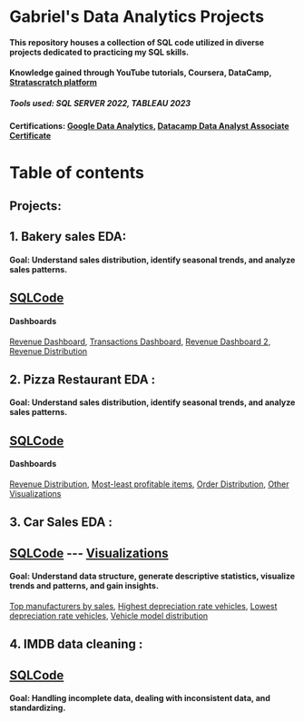 
# Gabriel's Data Analytics Projects

#### This repository houses a collection of SQL code utilized in diverse projects dedicated to practicing my SQL skills.
#### Knowledge gained through YouTube tutorials, Coursera, DataCamp, [Stratascratch platform](https://www.stratascratch.com/)
##### Tools used: SQL SERVER 2022, TABLEAU 2023
#### Certifications: [Google Data Analytics](https://www.coursera.org/account/accomplishments/professional-cert/K4RQQ5KG7VZR), [Datacamp Data Analyst Associate Certificate](https://www.datacamp.com/certificate/DAA0012636534715)
# Table of contents
## Projects:


## 1. Bakery sales EDA:
#### Goal: Understand sales distribution, identify seasonal trends, and analyze sales patterns.
## [SQLCode](https://github.com/Gaboner/sqlr/blob/main/Bakery%20sales%20EDA/bakery.sql)  
#### Dashboards
[Revenue Dashboard](https://public.tableau.com/app/profile/gabriel.burlacu/viz/Revenuedistributionovertime/Dashboard1), [Transactions Dashboard](https://public.tableau.com/app/profile/gabriel.burlacu/viz/Transactionspermonthdayhour/Dashboard2), [Revenue Dashboard 2](https://public.tableau.com/app/profile/gabriel.burlacu/viz/Bakerysalesdistribution/Dashboard1), [Revenue Distribution](https://public.tableau.com/app/profile/gabriel.burlacu/viz/Revenuedistributionofproducts/Sheet3)



## 2. Pizza Restaurant EDA : 
#### Goal: Understand sales distribution, identify seasonal trends, and analyze sales patterns.
## [SQLCode](https://github.com/Gaboner/sqlr/blob/main/pizza%20restaurant%20EDA/pizza2.sql) 
#### Dashboards
[Revenue Distribution](https://public.tableau.com/app/profile/gabriel.burlacu/viz/Revenue-orderdistribution/Dashboard1), [Most-least profitable items](https://public.tableau.com/app/profile/gabriel.burlacu/viz/Highest-lowestgeneratedrevenue/Dashboard1), [Order Distribution](https://public.tableau.com/app/profile/gabriel.burlacu/viz/MostSold_17053316562350/Dashboard1), [Other Visualizations](https://github.com/Gaboner/sqlr/tree/main/Pizza%20Restaurant%20Visualizations)


## 3. Car Sales EDA : 
## [SQLCode](https://github.com/Gaboner/sqlr/blob/main/Carsales%20EDA/carsalesEDA.sql) ---   [Visualizations](https://github.com/Gaboner/sqlr/tree/main/Car%20Sales%20visualizations)
####  Goal: Understand data structure, generate descriptive statistics, visualize trends and patterns, and gain insights.
[Top manufacturers by sales](https://public.tableau.com/app/profile/gabriel.burlacu/viz/Top10vehiclemanufacturersbysalenumber/Dashboard1), [Highest depreciation rate vehicles](https://public.tableau.com/app/profile/gabriel.burlacu/viz/Modelswithhighestdepreciationrate/Dashboard1), [Lowest depreciation rate vehicles](https://public.tableau.com/app/profile/gabriel.burlacu/viz/Modelswithlowestdepreciationrate/Sheet1), [Vehicle model distribution](https://public.tableau.com/app/profile/gabriel.burlacu/viz/Modeldistribution/Dashboard1)


## 4. IMDB data cleaning :
## [SQLCode](https://github.com/Gaboner/sqlr/blob/main/IMDB%20data%20cleaning%20code/imdbclean.sql)
#### Goal: Handling incomplete data, dealing with inconsistent data, and standardizing.
